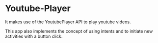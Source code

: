 # Youtube-Player
It makes use of the YoutubePlayer API to play youtube videos.

This app also implements the concept of using intents and to initiate new activities with a button click.

